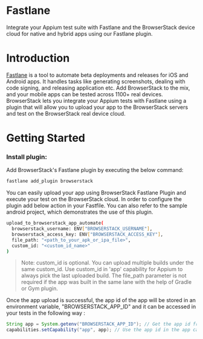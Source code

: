 # Fastlane

Integrate your Appium test suite with Fastlane and the BrowserStack device cloud for native and hybrid apps using our Fastlane plugin.

# Introduction
[Fastlane](https://fastlane.tools/) is a tool to automate beta deployments and releases for iOS and Android apps. It handles tasks like generating screenshots, dealing with code signing, and releasing application etc. Add BrowserStack to the mix, and your mobile apps can be tested across 1100+ real devices. BrowserStack lets you integrate your Appium tests with Fastlane using a plugin that will allow you to upload your app to the BrowserStack servers and test on the BrowserStack real device cloud.


# Getting Started

### Install plugin:
Add BrowserStack's Fastlane plugin by executing the below command:

```bash
fastlane add_plugin browserstack
```

You can easily upload your app using BrowserStack Fastlane Plugin and execute your test on the BrowserStack cloud. In order to configure the plugin add below action in your Fastfile. You can also refer to the sample android project, which demonstrates the use of this plugin.

```bash
upload_to_browserstack_app_automate(
  browserstack_username: ENV["BROWSERSTACK_USERNAME"],
  browserstack_access_key: ENV["BROWSERSTACK_ACCESS_KEY"],
  file_path: "<path_to_your_apk_or_ipa_file>",
  custom_id: "<custom_id_name>"
)
```

> Note: custom_id is optional. You can upload multiple builds under the same custom_id. Use custom_id in 'app' capability for Appium to always pick the last uploaded build. The file_path parameter is not required if the app was built in the same lane with the help of Gradle or Gym plugin.

Once the app upload is successful, the app id of the app will be stored in an environment variable, "BROWSERSTACK_APP_ID" and it can be accessed in your tests in the following way :

```java
String app = System.getenv("BROWSERSTACK_APP_ID"); // Get the app id from environment variable
capabilities.setCapability("app", app); // Use the app id in the app capability in your test
```
